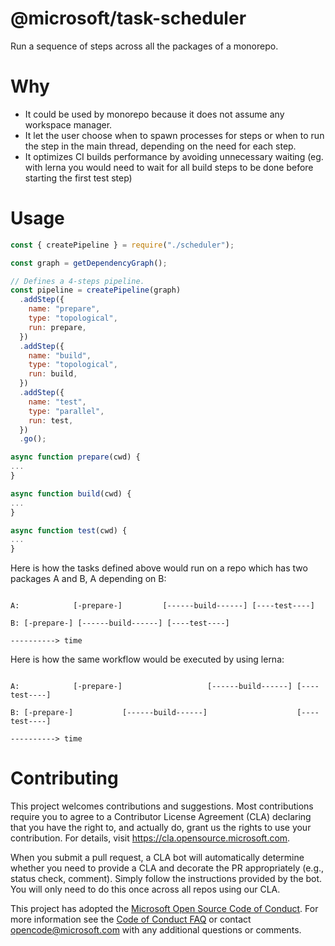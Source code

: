 # @microsoft/task-scheduler

Run a sequence of steps across all the packages of a monorepo.

# Why

- It could be used by monorepo because it does not assume any workspace manager.
- It let the user choose when to spawn processes for steps or when to run the step
in the main thread, depending on the need for each step.
- It optimizes CI builds performance by avoiding unnecessary waiting (eg. with lerna you would need to wait for all build steps to be done before starting the first test step)


# Usage

```js
const { createPipeline } = require("./scheduler");

const graph = getDependencyGraph();

// Defines a 4-steps pipeline.
const pipeline = createPipeline(graph)
  .addStep({
    name: "prepare",
    type: "topological",
    run: prepare,
  })
  .addStep({
    name: "build",
    type: "topological",
    run: build,
  })
  .addStep({
    name: "test",
    type: "parallel",
    run: test,
  })
  .go();

async function prepare(cwd) {
...
}

async function build(cwd) {
...
}

async function test(cwd) {
...
}

```


Here is how the tasks defined above would run on a repo which has two packages A and B, A depending on B:
```

A:            [-prepare-]         [------build------] [----test----]

B: [-prepare-] [------build------] [----test----]

----------> time
```

Here is how the same workflow would be executed by using lerna:
```

A:            [-prepare-]                   [------build------] [----test----]

B: [-prepare-]           [------build------]                    [----test----]

----------> time
```

# Contributing

This project welcomes contributions and suggestions.  Most contributions require you to agree to a
Contributor License Agreement (CLA) declaring that you have the right to, and actually do, grant us
the rights to use your contribution. For details, visit https://cla.opensource.microsoft.com.

When you submit a pull request, a CLA bot will automatically determine whether you need to provide
a CLA and decorate the PR appropriately (e.g., status check, comment). Simply follow the instructions
provided by the bot. You will only need to do this once across all repos using our CLA.

This project has adopted the [Microsoft Open Source Code of Conduct](https://opensource.microsoft.com/codeofconduct/).
For more information see the [Code of Conduct FAQ](https://opensource.microsoft.com/codeofconduct/faq/) or
contact [opencode@microsoft.com](mailto:opencode@microsoft.com) with any additional questions or comments.
